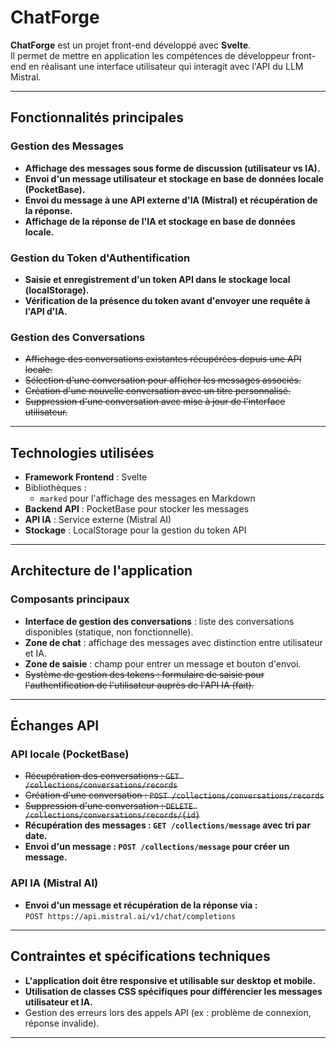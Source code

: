 # ChatForge

**ChatForge** est un projet front-end développé avec **Svelte**.  
Il permet de mettre en application les compétences de développeur front-end en réalisant une interface utilisateur qui interagit avec l'API du LLM Mistral.

---

## Fonctionnalités principales

### Gestion des Messages

- **Affichage des messages sous forme de discussion (utilisateur vs IA).**
- **Envoi d'un message utilisateur et stockage en base de données locale (PocketBase).**
- **Envoi du message à une API externe d'IA (Mistral) et récupération de la réponse.**
- **Affichage de la réponse de l'IA et stockage en base de données locale.**

### Gestion du Token d'Authentification

- **Saisie et enregistrement d'un token API dans le stockage local (localStorage).**
- **Vérification de la présence du token avant d'envoyer une requête à l'API d'IA.**

### Gestion des Conversations

- ~~Affichage des conversations existantes récupérées depuis une API locale.~~
- ~~Sélection d'une conversation pour afficher les messages associés.~~
- ~~Création d'une nouvelle conversation avec un titre personnalisé.~~
- ~~Suppression d'une conversation avec mise à jour de l'interface utilisateur.~~

---

## Technologies utilisées

- **Framework Frontend** : Svelte
- Bibliothèques :
  - `marked` pour l'affichage des messages en Markdown
- **Backend API** : PocketBase pour stocker les messages
- **API IA** : Service externe (Mistral AI)
- **Stockage** : LocalStorage pour la gestion du token API

---

## Architecture de l'application

### Composants principaux

- **Interface de gestion des conversations** : liste des conversations disponibles (statique, non fonctionnelle).
- **Zone de chat** : affichage des messages avec distinction entre utilisateur et IA.
- **Zone de saisie** : champ pour entrer un message et bouton d'envoi.
- ~~Système de gestion des tokens : formulaire de saisie pour l'authentification de l'utilisateur auprès de l'API IA (fait).~~

---

## Échanges API

### API locale (PocketBase)

- ~~Récupération des conversations : `GET /collections/conversations/records`~~
- ~~Création d'une conversation : `POST /collections/conversations/records`~~
- ~~Suppression d'une conversation : `DELETE /collections/conversations/records/{id}`~~
- **Récupération des messages : `GET /collections/message` avec tri par date.**
- **Envoi d'un message : `POST /collections/message` pour créer un message.**

### API IA (Mistral AI)

- **Envoi d'un message et récupération de la réponse via :**  
  `POST https://api.mistral.ai/v1/chat/completions`

---

## Contraintes et spécifications techniques

- **L'application doit être responsive et utilisable sur desktop et mobile.**
- **Utilisation de classes CSS spécifiques pour différencier les messages utilisateur et IA.**
- Gestion des erreurs lors des appels API (ex : problème de connexion, réponse invalide).

---
